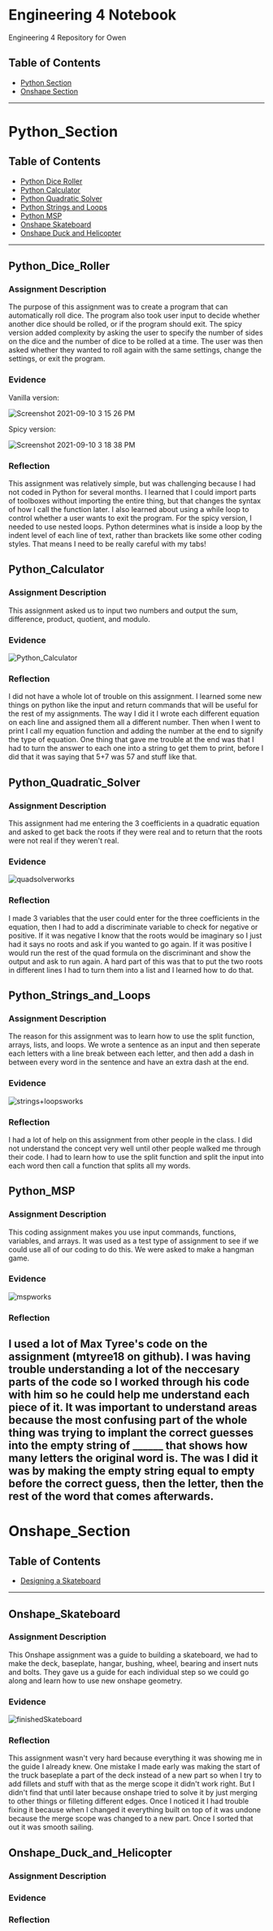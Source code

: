 # Engineering 4 Notebook
Engineering 4 Repository for Owen

## Table of Contents
* [Python Section](#Python_Section)
* [Onshape Section](#Onshape_Section)
---



# Python_Section
## Table of Contents
* [Python Dice Roller](#Python_Dice_Roller)
* [Python Calculator](#Python_Calculator)
* [Python Quadratic Solver](#Python_Quadratic_Solver)
* [Python Strings and Loops](#Python_Strings_and_Loops)
* [Python MSP](#Python_MSP)
* [Onshape Skateboard](#Onshape_Skateboard)
* [Onshape Duck and Helicopter](#Onshape_Duck_and_Helicopter)
---

## Python_Dice_Roller

### Assignment Description

The purpose of this assignment was to create a program that can automatically roll dice. The program also took user input to decide whether another dice should be rolled, or if the program should exit. The spicy version added complexity by asking the user to specify the number of sides on the dice and the number of dice to be rolled at a time. The user was then asked whether they wanted to roll again with the same settings, change the settings, or exit the program. 

### Evidence 

Vanilla version:

![Screenshot 2021-09-10 3 15 26 PM](https://user-images.githubusercontent.com/89222808/133513775-a3eafb43-f836-4e4f-8aa6-e28ca584901f.png)

Spicy version:

![Screenshot 2021-09-10 3 18 38 PM](https://user-images.githubusercontent.com/89222808/133513750-727cdb6c-1c27-4c8a-83d4-50ea9136a221.png)

### Reflection

This assignment was relatively simple, but was challenging because I had not coded in Python for several months. I learned that I could import parts of toolboxes without importing the entire thing, but that changes the syntax of how I call the function later. I also learned about using a while loop to control whether a user wants to exit the program. For the spicy version, I needed to use nested loops. Python determines what is inside a loop by the indent level of each line of text, rather than brackets like some other coding styles. That means I need to be really careful with my tabs!

## Python_Calculator

### Assignment Description

This assignment asked us to input two numbers and output the sum, difference, product, quotient, and modulo.

### Evidence

![Python_Calculator](https://user-images.githubusercontent.com/61475474/134040487-b0c4ce63-e29c-4fc6-af72-4e9fc6cc00a9.png)

### Reflection

I did not have a whole lot of trouble on this assignment. I learned some new things on python like the input and return commands that will be useful for the rest of my assignments. The way I did it I wrote each different equation on each line and assigned them all a different number. Then when I went to print I call my equation function and adding the number at the end to signify the type of equation. One thing that gave me trouble at the end was that I had to turn the answer to each one into a string to get them to print, before I did that it was saying that 5+7 was 57 and stuff like that.

## Python_Quadratic_Solver

### Assignment Description

This assignment had me entering the 3 coefficients in a quadratic equation and asked to get back the roots if they were real and to return that the roots were not real if they weren't real. 

### Evidence

![quadsolverworks](https://user-images.githubusercontent.com/61475474/134213587-56010767-b17b-4f9f-a45b-aac79efa167f.png)

### Reflection

I made 3 variables that the user could enter for the three coefficients in the equation, then I had to add a discriminate variable to check for negative or positive. If it was negative I know that the roots would be imaginary so I just had it says no roots and ask if you wanted to go again. If it was positive I would run the rest of the quad formula on the discriminant and show the output and ask to run again. A hard part of this was that to put the two roots in different lines I had to turn them into a list and I learned how to do that.

## Python_Strings_and_Loops

### Assignment Description

The reason for this assignment was to learn how to use the split function, arrays, lists, and loops. We wrote a sentence as an input and then seperate each letters with a line break between each letter, and then add a dash in between every word in the sentence and have an extra dash at the end.

### Evidence

![strings+loopsworks](https://user-images.githubusercontent.com/61475474/135492434-1cdadf49-3062-4112-96cb-8b4cdbbe6adb.png)

### Reflection

I had a lot of help on this assignment from other people in the class. I did not understand the concept very well until other people walked me through their code. I had to learn how to use the split function and split the input into each word then call a function that splits all my words.

## Python_MSP

### Assignment Description

This coding assignment makes you use input commands, functions, variables, and arrays. It was used as a test type of assignment to see if we could use all of our coding to do this. We were asked to make a hangman game.

### Evidence

![mspworks](https://user-images.githubusercontent.com/61475474/138313593-fd590a32-f960-4857-b471-52e8db7fcf23.png)

### Reflection

I used a lot of Max Tyree's code on the assignment (mtyree18 on github). I was having trouble understanding a lot of the neccesary parts of the code so I worked through his code with him so he could help me understand each piece of it. It was important to understand areas because the most confusing part of the whole thing was trying to implant the correct guesses into the empty string of ______ that shows how many letters the original word is. The was I did it was by making the empty string equal to empty before the correct guess, then the letter, then the rest of the word that comes afterwards.
---



# Onshape_Section
## Table of Contents
* [Designing a Skateboard](#Onshape_Skateboard)
---

## Onshape_Skateboard

### Assignment Description

This Onshape assignment was a guide to building a skateboard, we had to make the deck, baseplate, hangar, bushing, wheel, bearing and insert nuts and bolts. They gave us a guide for each individual step so we could go along and learn how to use new onshape geometry.

### Evidence

![finishedSkateboard](https://user-images.githubusercontent.com/61475474/139104740-f497f141-e4bb-41dc-bb1a-45a2074306ae.png)

### Reflection

This assignment wasn't very hard because everything it was showing me in the guide I already knew. One mistake I made early was making the start of the truck baseplate a part of the deck instead of a new part so when I try to add fillets and stuff with that as the merge scope it didn't work right. But I didn't find that until later because onshape tried to solve it by just merging to other things or filleting different edges. Once I noticed it I had trouble fixing it because when I changed it everything built on top of it was undone because the merge scope was changed to a new part. Once I sorted that out it was smooth sailing.

## Onshape_Duck_and_Helicopter

### Assignment Description



### Evidence



### Reflection


